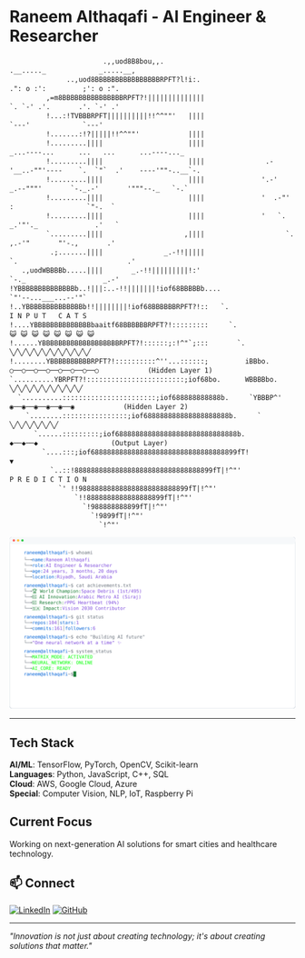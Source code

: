 # Raneem Althaqafi - AI Engineer & Researcher

``` 
                       .,,uod8B8bou,,.                                  .__....._             _.....__,
              ..,uod8BBBBBBBBBBBBBBBBRPFT?l!i:.                           .": o :':         ;': o :".
         ,=m8BBBBBBBBBBBBBBBRPFT?!||||||||||||||                          `. `-' .'.       .'. `-' .'
         !...:!TVBBBRPFT||||||||||!!^^""'   ||||                            `---'             `---'
         !.......:!?|||||!!^^""'            ||||
         !.........||||                     ||||                  _...----...      ...   ...      ...----..._
         !.........||||                     ||||               .-'__..-""'----    `.  `"`  .'    ----'""-..__`-.
         !.........||||                     ||||              '.-'   _.--"""'       `-._.-'       '"""--._   `-.`
         !.........||||                     ||||              '  .-"'                  :                  `"-.  `
         !.........||||                     ||||              '   `.              _.'"'._              .'   `
         `.........||||                    ,||||                    `.       ,.-'"       "'-.,       .'
          .;.......||||               _.-!!|||||                      `.                           .'
   .,uodWBBBBb.....||||       _.-!!|||||||||!:'                         `-._                   _.-'
!YBBBBBBBBBBBBBBb..!|||:..-!!|||||||!iof68BBBBBb....                        `"'--...___...--'"`
!..YBBBBBBBBBBBBBBb!!||||||||!iof68BBBBBBRPFT?!::   `.                  I N P U T   C A T S      
!....YBBBBBBBBBBBBBBbaaitf68BBBBBBRPFT?!:::::::::     `.             😺 😺 😺 😺 😺 😺 😺 😺
!......YBBBBBBBBBBBBBBBBBBBRPFT?!::::::;:!^"`;:::       `.               ╲╱╲╱╲╱╲╱╲╱╲╱╲╱╲╱╲╱╲╱
!........YBBBBBBBBBBRPFT?!::::::::::^''...::::::;         iBBbo.       ○──○──○──○──○──○──○──○            (Hidden Layer 1)
`..........YBRPFT?!::::::::::::::::::::::::;iof68bo.      WBBBBbo.        ╲╱╲╱╲╱╲╱╲╱╲╱╲╱╲╱╲╱
  `..........:::::::::::::::::::::::;iof688888888888b.     `YBBBP^'       ◉──◉──◉──◉──◉──◉            (Hidden Layer 2)
    `........::::::::::::::::;iof688888888888888888888b.     `               ╲╱╲╱╲╱╲╱╲╱╲╱
      `......:::::::::;iof688888888888888888888888888888b.                     ◆──◆──◆                  (Output Layer)
        `....:::;iof688888888888888888888888888888888899fT!                        ▼
          `..::!8888888888888888888888888888888899fT|!^"'                  P R E D I C T I O N
            `' !!988888888888888888888888899fT|!^"' 
                `!!8888888888888888899fT|!^"' 
                  `!988888888899fT|!^"' 
                    `!9899fT|!^"' 
                      `!^"' 
```

  <picture>
    <source media="(prefers-color-scheme: dark)" srcset="https://raw.githubusercontent.com/RaneemQasim5251/RaneemQasim5251/main/dark_mode.svg?v=2">
    <img alt="Profile" src="https://raw.githubusercontent.com/RaneemQasim5251/RaneemQasim5251/main/light_mode.svg?v=2">
  </picture>

---

## Tech Stack
**AI/ML**: TensorFlow, PyTorch, OpenCV, Scikit-learn  
**Languages**: Python, JavaScript, C++, SQL  
**Cloud**: AWS, Google Cloud, Azure  
**Special**: Computer Vision, NLP, IoT, Raspberry Pi

## Current Focus
Working on next-generation AI solutions for smart cities and healthcare technology.

## 📫 Connect
[![LinkedIn](https://img.shields.io/badge/LinkedIn-0077B5?style=for-the-badge&logo=linkedin&logoColor=white)](https://linkedin.com/in/raneem-althaqafi)
[![GitHub](https://img.shields.io/badge/GitHub-100000?style=for-the-badge&logo=github&logoColor=white)](https://github.com/RaneemQasim5251)

---
*"Innovation is not just about creating technology; it's about creating solutions that matter."*

